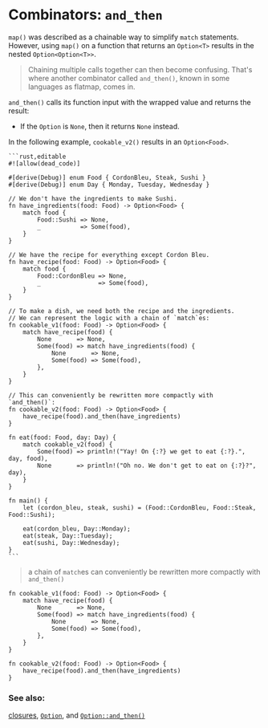 # Combinators: `and_then`

`map()` was described as a chainable way to simplify `match` statements.
However, using `map()` on a function that returns an `Option<T>` results
in the nested `Option<Option<T>>`.

> Chaining multiple calls together can then become confusing.
> That's where another combinator called `and_then()`, known in some languages as flatmap, comes in.

`and_then()` calls its function input with the wrapped value and returns the result:

- If the `Option` is `None`, then it returns `None` instead.

In the following example, `cookable_v2()` results in an `Option<Food>`.

~~~admonish tip title="Using *map()* instead of *and_then()* would have given an *Option<Option<Food>>*, which is an invalid type for *eat()*." collapsible=true
```rust,editable
#![allow(dead_code)]

#[derive(Debug)] enum Food { CordonBleu, Steak, Sushi }
#[derive(Debug)] enum Day { Monday, Tuesday, Wednesday }

// We don't have the ingredients to make Sushi.
fn have_ingredients(food: Food) -> Option<Food> {
    match food {
        Food::Sushi => None,
        _           => Some(food),
    }
}

// We have the recipe for everything except Cordon Bleu.
fn have_recipe(food: Food) -> Option<Food> {
    match food {
        Food::CordonBleu => None,
        _                => Some(food),
    }
}

// To make a dish, we need both the recipe and the ingredients.
// We can represent the logic with a chain of `match`es:
fn cookable_v1(food: Food) -> Option<Food> {
    match have_recipe(food) {
        None       => None,
        Some(food) => match have_ingredients(food) {
            None       => None,
            Some(food) => Some(food),
        },
    }
}

// This can conveniently be rewritten more compactly with `and_then()`:
fn cookable_v2(food: Food) -> Option<Food> {
    have_recipe(food).and_then(have_ingredients)
}

fn eat(food: Food, day: Day) {
    match cookable_v2(food) {
        Some(food) => println!("Yay! On {:?} we get to eat {:?}.", day, food),
        None       => println!("Oh no. We don't get to eat on {:?}?", day),
    }
}

fn main() {
    let (cordon_bleu, steak, sushi) = (Food::CordonBleu, Food::Steak, Food::Sushi);

    eat(cordon_bleu, Day::Monday);
    eat(steak, Day::Tuesday);
    eat(sushi, Day::Wednesday);
}
```
~~~

> a chain of `match`es can conveniently be rewritten more compactly with `and_then()`

```rust, ignore
fn cookable_v1(food: Food) -> Option<Food> {
    match have_recipe(food) {
        None       => None,
        Some(food) => match have_ingredients(food) {
            None       => None,
            Some(food) => Some(food),
        },
    }
}

fn cookable_v2(food: Food) -> Option<Food> {
    have_recipe(food).and_then(have_ingredients)
}
```

### See also:

[closures][closures], [`Option`][option], and [`Option::and_then()`][and_then]

[closures]: ../../fn/closures.md

[option]: https://doc.rust-lang.org/std/option/enum.Option.html

[and_then]: https://doc.rust-lang.org/std/option/enum.Option.html#method.and_then
